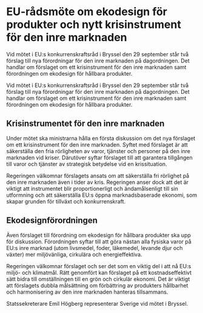 # EU-rådsmöte om ekodesign för produkter och nytt krisinstrument för den inre marknaden

Vid mötet i EU:s konkurrenskraftsråd i Bryssel den 29 september står två förslag till nya förordningar för den inre marknaden på dagordningen. Det handlar om förslaget om ett krisinstrument för den inre marknaden samt förordningen om ekodesign för hållbara produkter.

Vid mötet i EU:s konkurrenskraftsråd i Bryssel den 29 september står två förslag till nya förordningar för den inre marknaden på dagordningen. Det handlar om förslaget om ett krisinstrument för den inre marknaden samt förordningen om ekodesign för hållbara produkter.

## Krisinstrumentet för den inre marknaden

Under mötet ska ministrarna hålla en första diskussion om det nya förslaget om ett krisinstrument för den inre marknaden. Syftet med förslaget är att säkerställa den fria rörligheten av varor, tjänster och personer på den inre marknaden vid kriser. Därutöver syftar förslaget till att garantera tillgången till varor och tjänster av strategisk betydelse vid en krissituation.

Regeringen välkomnar förslagets ansats om att säkerställa fri rörlighet på den inre marknaden även i tider av kris. Regeringen anser dock att det är viktigt att instrumentet blir proportionerligt och ändamålsenligt till sin utformning och att säkerställa EU:s öppna marknadsbaserade ekonomi, som skapar grunden för tillväxt och konkurrenskraft.

## Ekodesignförordningen

Även förslaget till förordning om ekodesign för hållbara produkter ska upp för diskussion. Förordningen syftar till att göra nästan alla fysiska varor på EU:s inre marknad (utom livsmedel, foder, läkemedel, levande djur och växter) mer miljövänliga, cirkulära och energieffektiva.

Regeringen välkomnar förslaget och ser det som en viktig del i att nå EU:s miljö- och klimatmål. Rätt genomfört kan förslaget på ett kostnadseffektivt sätt bidra till omställningen till en grön och cirkulär ekonomi. Det är viktigt att förslagets dubbla målsättning om förbättring av produkters hållbarhet och harmonisering av den inre marknaden hanteras tillsammans.

Statssekreterare Emil Högberg representerar Sverige vid mötet i Bryssel.
